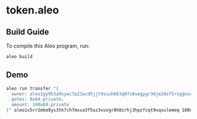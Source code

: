 # token.aleo

## Build Guide

To compile this Aleo program, run:
```bash
aleo build
```

## Demo

```bash
aleo run transfer "{
  owner: aleo1gy9h3a9sywc7p23acd5jjt9suuh663q0fv8uegpgr36je20xf5rsggnarq.private,
  gates: 0u64.private,
  amount: 100u64.private
}" aleo1s5rr2mkm9ys3tk7ch7mxsa3f5az3vuvgr0h8zrhj3hpzfcqt9vqsulemeq 100u64
```

